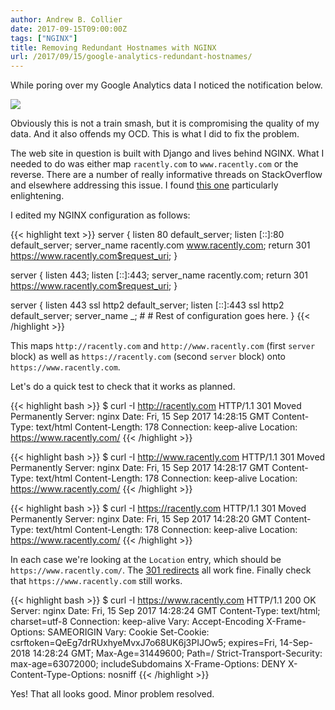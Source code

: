 ```yaml
---
author: Andrew B. Collier
date: 2017-09-15T09:00:00Z
tags: ["NGINX"]
title: Removing Redundant Hostnames with NGINX
url: /2017/09/15/google-analytics-redundant-hostnames/
---
```


<p>While poring over my Google Analytics data I noticed the notification below.</p>

![](/img/2017/09/google-analytics-redundant-hostnames.png)

<p>Obviously this is not a train smash, but it is compromising the quality of my data. And it also offends my OCD. This is what I did to fix the problem.</p>

<!--more-->

The web site in question is built with Django and lives behind NGINX. What I needed to do was either map `racently.com` to `www.racently.com` or the reverse. There are a number of really informative threads on StackOverflow and elsewhere addressing this issue. I found [this one](https://stackoverflow.com/questions/7947030/nginx-no-www-to-www-and-www-to-no-www) particularly enlightening.

I edited my NGINX configuration as follows:

{{< highlight text >}}
server {
	listen 80 default_server;
	listen [::]:80 default_server;
	server_name racently.com www.racently.com;
	return 301 https://www.racently.com$request_uri;
}

server {
	listen 443;
	listen [::]:443;
	server_name racently.com;
	return 301 https://www.racently.com$request_uri;
}

server {
	listen 443 ssl http2 default_server;
	listen [::]:443 ssl http2 default_server;
	server_name _;
	#
	# Rest of configuration goes here.
}
{{< /highlight >}}

This maps `http://racently.com` and `http://www.racently.com` (first `server` block) as well as `https://racently.com` (second `server` block) onto `https://www.racently.com`.

Let's do a quick test to check that it works as planned.

{{< highlight bash >}}
$ curl -I http://racently.com
HTTP/1.1 301 Moved Permanently
Server: nginx
Date: Fri, 15 Sep 2017 14:28:15 GMT
Content-Type: text/html
Content-Length: 178
Connection: keep-alive
Location: https://www.racently.com/
{{< /highlight >}}

{{< highlight bash >}}
$ curl -I http://www.racently.com
HTTP/1.1 301 Moved Permanently
Server: nginx
Date: Fri, 15 Sep 2017 14:28:17 GMT
Content-Type: text/html
Content-Length: 178
Connection: keep-alive
Location: https://www.racently.com/
{{< /highlight >}}

{{< highlight bash >}}
$ curl -I https://racently.com
HTTP/1.1 301 Moved Permanently
Server: nginx
Date: Fri, 15 Sep 2017 14:28:20 GMT
Content-Type: text/html
Content-Length: 178
Connection: keep-alive
Location: https://www.racently.com/
{{< /highlight >}}

In each case we're looking at the `Location` entry, which should be `https://www.racently.com/`. The [301 redirects](https://en.wikipedia.org/wiki/HTTP_301) all work fine. Finally check that `https://www.racently.com` still works.

{{< highlight bash >}}
$ curl -I https://www.racently.com
HTTP/1.1 200 OK
Server: nginx
Date: Fri, 15 Sep 2017 14:28:24 GMT
Content-Type: text/html; charset=utf-8
Connection: keep-alive
Vary: Accept-Encoding
X-Frame-Options: SAMEORIGIN
Vary: Cookie
Set-Cookie: csrftoken=QeEg7drRUxhyeMvxJ7o68UK6j3PIJOw5; expires=Fri, 14-Sep-2018 14:28:24 GMT; Max-Age=31449600; Path=/
Strict-Transport-Security: max-age=63072000; includeSubdomains
X-Frame-Options: DENY
X-Content-Type-Options: nosniff
{{< /highlight >}}

Yes! That all looks good. Minor problem resolved.